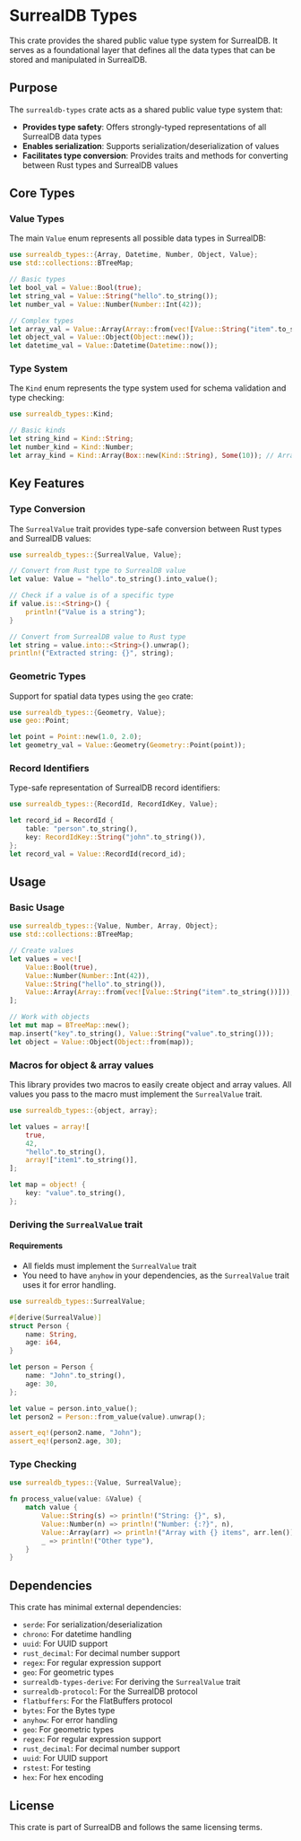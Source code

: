 # SurrealDB Types

This crate provides the shared public value type system for SurrealDB. It serves as a foundational layer that defines all the data types that can be stored and manipulated in SurrealDB.

## Purpose

The `surrealdb-types` crate acts as a shared public value type system that:

- **Provides type safety**: Offers strongly-typed representations of all SurrealDB data types
- **Enables serialization**: Supports serialization/deserialization of values
- **Facilitates type conversion**: Provides traits and methods for converting between Rust types and SurrealDB values

## Core Types

### Value Types

The main `Value` enum represents all possible data types in SurrealDB:

```rust
use surrealdb_types::{Array, Datetime, Number, Object, Value};
use std::collections::BTreeMap;

// Basic types
let bool_val = Value::Bool(true);
let string_val = Value::String("hello".to_string());
let number_val = Value::Number(Number::Int(42));

// Complex types
let array_val = Value::Array(Array::from(vec![Value::String("item".to_string())]));
let object_val = Value::Object(Object::new());
let datetime_val = Value::Datetime(Datetime::now());
```

### Type System

The `Kind` enum represents the type system used for schema validation and type checking:

```rust
use surrealdb_types::Kind;

// Basic kinds
let string_kind = Kind::String;
let number_kind = Kind::Number;
let array_kind = Kind::Array(Box::new(Kind::String), Some(10)); // Array of strings, max 10 items
```

## Key Features

### Type Conversion

The `SurrealValue` trait provides type-safe conversion between Rust types and SurrealDB values:

```rust
use surrealdb_types::{SurrealValue, Value};

// Convert from Rust type to SurrealDB value
let value: Value = "hello".to_string().into_value();

// Check if a value is of a specific type
if value.is::<String>() {
    println!("Value is a string");
}

// Convert from SurrealDB value to Rust type
let string = value.into::<String>().unwrap();
println!("Extracted string: {}", string);
```

### Geometric Types

Support for spatial data types using the `geo` crate:

```rust
use surrealdb_types::{Geometry, Value};
use geo::Point;

let point = Point::new(1.0, 2.0);
let geometry_val = Value::Geometry(Geometry::Point(point));
```

### Record Identifiers

Type-safe representation of SurrealDB record identifiers:

```rust
use surrealdb_types::{RecordId, RecordIdKey, Value};

let record_id = RecordId {
    table: "person".to_string(),
    key: RecordIdKey::String("john".to_string()),
};
let record_val = Value::RecordId(record_id);
```

## Usage

### Basic Usage

```rust
use surrealdb_types::{Value, Number, Array, Object};
use std::collections::BTreeMap;

// Create values
let values = vec![
    Value::Bool(true),
    Value::Number(Number::Int(42)),
    Value::String("hello".to_string()),
    Value::Array(Array::from(vec![Value::String("item".to_string())])),
];

// Work with objects
let mut map = BTreeMap::new();
map.insert("key".to_string(), Value::String("value".to_string()));
let object = Value::Object(Object::from(map));
```

### Macros for object & array values

This library provides two macros to easily create object and array values. All values you pass to the macro must implement the `SurrealValue` trait.

```rust
use surrealdb_types::{object, array};

let values = array![
    true,
    42,
    "hello".to_string(),
    array!["item1".to_string()],
];

let map = object! {
    key: "value".to_string(),
};
```

### Deriving the `SurrealValue` trait

#### Requirements

- All fields must implement the `SurrealValue` trait
- You need to have `anyhow` in your dependencies, as the `SurrealValue` trait uses it for error handling.

```rust
use surrealdb_types::SurrealValue;

#[derive(SurrealValue)]
struct Person {
    name: String,
    age: i64,
}

let person = Person {
    name: "John".to_string(),
    age: 30,
};

let value = person.into_value();
let person2 = Person::from_value(value).unwrap();

assert_eq!(person2.name, "John");
assert_eq!(person2.age, 30);
```

### Type Checking

```rust
use surrealdb_types::{Value, SurrealValue};

fn process_value(value: &Value) {
    match value {
        Value::String(s) => println!("String: {}", s),
        Value::Number(n) => println!("Number: {:?}", n),
        Value::Array(arr) => println!("Array with {} items", arr.len()),
        _ => println!("Other type"),
    }
}
```

## Dependencies

This crate has minimal external dependencies:

- `serde`: For serialization/deserialization
- `chrono`: For datetime handling
- `uuid`: For UUID support
- `rust_decimal`: For decimal number support
- `regex`: For regular expression support
- `geo`: For geometric types
- `surrealdb-types-derive`: For deriving the `SurrealValue` trait
- `surrealdb-protocol`: For the SurrealDB protocol
- `flatbuffers`: For the FlatBuffers protocol
- `bytes`: For the Bytes type
- `anyhow`: For error handling
- `geo`: For geometric types
- `regex`: For regular expression support
- `rust_decimal`: For decimal number support
- `uuid`: For UUID support
- `rstest`: For testing
- `hex`: For hex encoding

## License

This crate is part of SurrealDB and follows the same licensing terms.
